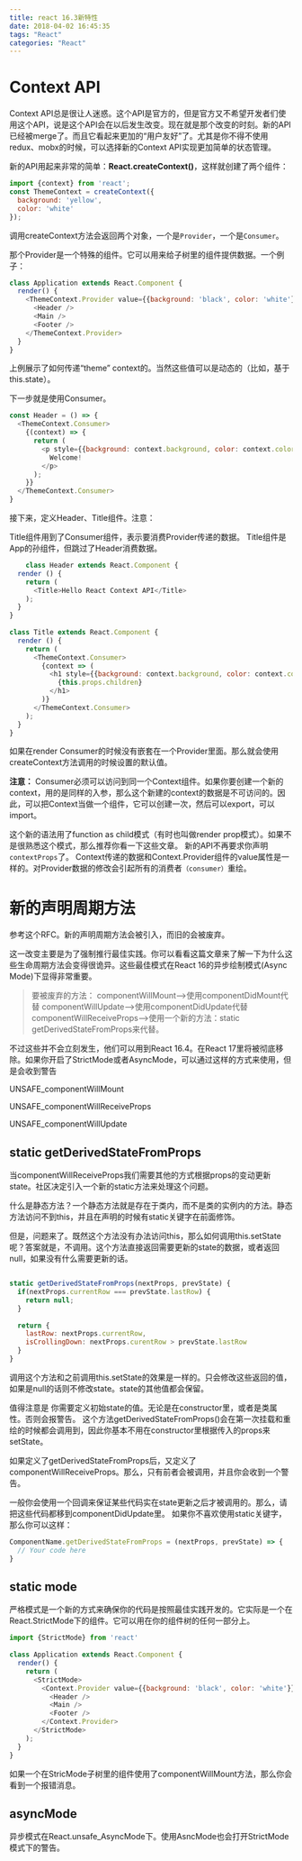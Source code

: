 ```yaml
---
title: react 16.3新特性
date: 2018-04-02 16:45:35
tags: "React"
categories: "React"
---
```


# Context API

Context API总是很让人迷惑。这个API是官方的，但是官方又不希望开发者们使用这个API，说是这个API会在以后发生改变。现在就是那个改变的时刻。新的API已经被merge了。而且它看起来更加的“用户友好”了。尤其是你不得不使用redux、mobx的时候，可以选择新的Context API实现更加简单的状态管理。

新的API用起来非常的简单：**React.createContext()**，这样就创建了两个组件：
```javascript
import {context} from 'react';
const ThemeContext = createContext({
  background: 'yellow',
  color: 'white'
});
```
调用createContext方法会返回两个对象，一个是`Provider`，一个是`Consumer`。

那个Provider是一个特殊的组件。它可以用来给子树里的组件提供数据。一个例子：
```javascript
class Application extends React.Component {
  render() {
    <ThemeContext.Provider value={{background: 'black', color: 'white'}}>
      <Header />
      <Main />
      <Footer />
    </ThemeContext.Provider>
  }
}
```
上例展示了如何传递“theme” context的。当然这些值可以是动态的（比如，基于this.state）。

<!-- more -->

下一步就是使用Consumer。
```javascript
const Header = () => {
  <ThemeContext.Consumer>
    {(context) => {
      return (
        <p style={{background: context.background, color: context.color}}>
          Welcome!
        </p>
      );
    }}
  </ThemeContext.Consumer>
}
```
接下来，定义Header、Title组件。注意：

Title组件用到了Consumer组件，表示要消费Provider传递的数据。
Title组件是App的孙组件，但跳过了Header消费数据。

```javascript
    class Header extends React.Component {
  render () {
    return (
      <Title>Hello React Context API</Title>
    );
  }
}
 
class Title extends React.Component {
  render () {
    return (
      <ThemeContext.Consumer>
        {context => (
          <h1 style={{background: context.background, color: context.color}}>
            {this.props.children}
          </h1>
        )}
      </ThemeContext.Consumer>
    );
  }
}
```


如果在render Consumer的时候没有嵌套在一个Provider里面。那么就会使用createContext方法调用的时候设置的默认值。

**注意：**
Consumer必须可以访问到同一个Context组件。如果你要创建一个新的context，用的是同样的入参，那么这个新建的context的数据是不可访问的。因此，可以把Context当做一个组件，它可以创建一次，然后可以export，可以import。

这个新的语法用了function as child模式（有时也叫做render prop模式）。如果不是很熟悉这个模式，那么推荐你看一下这些文章。
新的API不再要求你声明`contextProps`了。
Context传递的数据和Context.Provider组件的value属性是一样的。对Provider数据的修改会引起所有的消费者`（consumer）`重绘。

# 新的声明周期方法

参考这个RFC。新的声明周期方法会被引入，而旧的会被废弃。

这一改变主要是为了强制推行最佳实践。你可以看看这篇文章来了解一下为什么这些生命周期方法会变得很诡异。这些最佳模式在React 16的异步绘制模式(Async Mode)下显得非常重要。

> 要被废弃的方法：
componentWillMount-->使用componentDidMount代替
componentWillUpdate-->使用componentDidUpdate代替
componentWillReceiveProps-->使用一个新的方法：static getDerivedStateFromProps来代替。

不过这些并不会立刻发生，他们可以用到React 16.4。在React 17里将被彻底移除。如果你开启了StrictMode或者AsyncMode，可以通过这样的方式来使用，但是会收到警告

UNSAFE_componentWillMount

UNSAFE_componentWillReceiveProps

UNSAFE_componentWillUpdate

## static getDerivedStateFromProps
当componentWillReceiveProps我们需要其他的方式根据props的变动更新state。社区决定引入一个新的static方法来处理这个问题。

什么是静态方法？一个静态方法就是存在于类内，而不是类的实例内的方法。静态方法访问不到this，并且在声明的时候有static关键字在前面修饰。

但是，问题来了。既然这个方法没有办法访问this，那么如何调用this.setState呢？答案就是，不调用。这个方法直接返回需要更新的state的数据，或者返回null，如果没有什么需要更新的话。

```javascript

static getDerivedStateFromProps(nextProps, prevState) {
  if(nextProps.currentRow === prevState.lastRow) {
    return null;
  }
 
  return {
    lastRow: nextProps.currentRow,
    isCrollingDown: nextProps.curentRow > prevState.lastRow
  }
}
```

调用这个方法和之前调用this.setState的效果是一样的。只会修改这些返回的值，如果是null的话则不修改state。state的其他值都会保留。

值得注意是
你需要定义初始state的值。无论是在constructor里，或者是类属性。否则会报警告。
这个方法getDerivedStateFromProps()会在第一次挂载和重绘的时候都会调用到，因此你基本不用在constructor里根据传入的props来setState。

如果定义了getDerivedStateFromProps后，又定义了componentWillReceiveProps。那么，只有前者会被调用，并且你会收到一个警告。

一般你会使用一个回调来保证某些代码实在state更新之后才被调用的。那么，请把这些代码都移到componentDidUpdate里。
如果你不喜欢使用static关键字，那么你可以这样：
```javascript
ComponentName.getDerivedStateFromProps = (nextProps, prevState) => {
  // Your code here
}
```

## static mode

严格模式是一个新的方式来确保你的代码是按照最佳实践开发的。它实际是一个在React.StrictMode下的组件。它可以用在你的组件树的任何一部分上。

```javascript
import {StrictMode} from 'react'
 
class Application extends React.Component {
  render() {
    return (
      <StrictMode>
        <Context.Provider value={{background: 'black', color: 'white'}}>
          <Header />
          <Main />
          <Footer />
        </Context.Provider>
      </StrictMode>
    );
  }
}
```

如果一个在StricMode子树里的组件使用了componentWillMount方法，那么你会看到一个报错消息。

## asyncMode
异步模式在React.unsafe_AsyncMode下。使用AsncMode也会打开StrictMode模式下的警告。